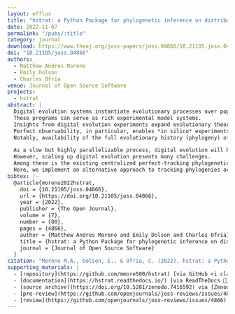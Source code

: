 ```yaml
---
layout: efflux
title: "hstrat: a Python Package for phylogenetic inference on distributed digital evolution populations"
date: 2022-11-07
permalink: "/pubs/:title"
category: journal
download: https://www.theoj.org/joss-papers/joss.04866/10.21105.joss.04866.pdf
doi: "10.21105/joss.04866"
authors:
  - Matthew Andres Moreno
  - Emily Dolson
  - Charles Ofria
venue: Journal of Open Source Software
projects:
  - hstrat
abstract: |
  Digital evolution systems instantiate evolutionary processes over populations of virtual agents *in silico*.
  These programs can serve as rich experimental model systems.
  Insights from digital evolution experiments expand evolutionary theory, and can often directly improve heuristic optimization techniques .
  Perfect observability, in particular, enables *in silico* experiments that would be otherwise impossible *in vitro* or *in vivo*.
  Notably, availability of the full evolutionary history (phylogeny) of a given population enables very powerful analyses.

  As a slow but highly parallelizable process, digital evolution will benefit greatly by continuing to capitalize on profound advances in parallel and distributed computing, particularly emerging unconventional computing architectures.
  However, scaling up digital evolution presents many challenges.
  Among these is the existing centralized perfect-tracking phylogenetic data collection model, which is inefficient and difficult to realize in parallel and distributed contexts.
  Here, we implement an alternative approach to tracking phylogenies across vast and potentially unreliable hardware networks.
bibtex: |-
  @article{moreno2022hstrat,
    doi = {10.21105/joss.04866},
    url = {https://doi.org/10.21105/joss.04866},
    year = {2022},
    publisher = {The Open Journal},
    volume = {7},
    number = {80},
    pages = {4866},
    author = {Matthew Andres Moreno and Emily Dolson and Charles Ofria},
    title = {hstrat: a Python Package for phylogenetic inference on distributed digital evolution populations},
    journal = {Journal of Open Source Software}
  }
citation: "Moreno M.A., Dolson, E., & Ofria, C. (2022). hstrat: a Python Package for phylogenetic inference on distributed digital evolution populations. Journal of Open Source Software, 7(80), 4866, https://doi.org/10.21105/joss.04866"
supporting_materials: |
  - [repository](https://github.com/mmore500/hstrat) [via GitHub <i class="icon-github-1"></i>](https://github.com/)
  - [documentation](https://hstrat.readthedocs.io/) [via ReadTheDocs 📖](https://readthedocs.org/)
  - [source archive](https://doi.org/10.5281/zenodo.7416592) via [Zenodo *z*](https://zenodo.org)
  - [pre-review](https://github.com/openjournals/joss-reviews/issues/4860) [via GitHub <i class="icon-github-1"></i>](https://github.com/)
  - [review](https://github.com/openjournals/joss-reviews/issues/4866) [via GitHub <i class="icon-github-1"></i>](https://github.com/)
---
```


